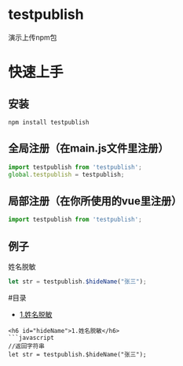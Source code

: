 <!--
 * @Author: Chris
 * @Date: 2019-11-26 20:09:19
 * @LastEditors: Chris
 * @LastEditTime: 2019-11-26 20:09:41
 * @Descripttion: **
 -->

# testpublish
演示上传npm包
 
# 快速上手
## 安装
```shell
npm install testpublish
```
## 全局注册（在main.js文件里注册）
```javascript
import testpublish from 'testpublish';
global.testpublish = testpublish;
```
## 局部注册（在你所使用的vue里注册）
```javascript
import testpublish from 'testpublish';
```
## 例子
姓名脱敏
```javascript
let str = testpublish.$hideName("张三");
```
 
 
#目录
* [1.姓名脱敏](#hideName)
 
```
<h6 id="hideName">1.姓名脱敏</h6>
```javascript
//返回字符串
let str = testpublish.$hideName("张三");
```